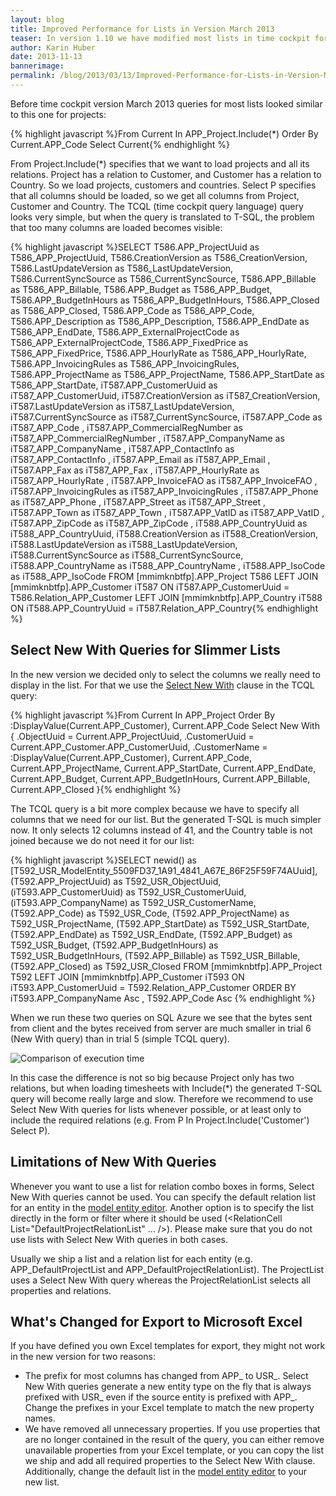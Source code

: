 ```yaml
---
layout: blog
title: Improved Performance for Lists in Version March 2013
teaser: In version 1.10 we have modified most lists in time cockpit for better performance. If you have built Microsoft Excel export templates you may have to update them to fit together with the new lists.
author: Karin Huber
date: 2013-11-13
bannerimage: 
permalink: /blog/2013/03/13/Improved-Performance-for-Lists-in-Version-March-2013
---
```


<p xmlns="http://www.w3.org/1999/xhtml">Before time cockpit version March 2013 queries for most lists looked similar to this one for projects:</p>{% highlight javascript %}From Current In APP_Project.Include(*) Order By Current.APP_Code Select Current{% endhighlight %}<p xmlns="http://www.w3.org/1999/xhtml">
  <span class="inlineCode">From Project.Include(*)</span> specifies that we want to load projects and all its relations. <span class="inlineCode">Project</span> has a relation to <span class="inlineCode">Customer</span>, and <span class="inlineCode">Customer</span> has a relation to <span class="inlineCode">Country</span>. So we load projects, customers and countries. <span class="inlineCode">Select P</span> specifies that all columns should be loaded, so we get all columns from <span class="inlineCode">Project</span>, <span class="inlineCode">Customer</span> and <span class="inlineCode">Country</span>. The TCQL (time cockpit query language) query looks very simple, but when the query is translated to T-SQL, the problem that too many columns are loaded becomes visible:</p>{% highlight javascript %}SELECT  T586.APP_ProjectUuid as T586_APP_ProjectUuid,&#xA;        T586.CreationVersion as T586_CreationVersion, &#xA;        T586.LastUpdateVersion as T586_LastUpdateVersion, &#xA;        T586.CurrentSyncSource as T586_CurrentSyncSource, &#xA;        T586.APP_Billable  as T586_APP_Billable, &#xA;        T586.APP_Budget  as T586_APP_Budget, &#xA;        T586.APP_BudgetInHours  as T586_APP_BudgetInHours, &#xA;        T586.APP_Closed  as T586_APP_Closed, &#xA;        T586.APP_Code  as T586_APP_Code, &#xA;        T586.APP_Description  as T586_APP_Description,&#xA;        T586.APP_EndDate  as T586_APP_EndDate, &#xA;        T586.APP_ExternalProjectCode  as T586_APP_ExternalProjectCode, &#xA;        T586.APP_FixedPrice  as T586_APP_FixedPrice, &#xA;        T586.APP_HourlyRate  as T586_APP_HourlyRate, &#xA;        T586.APP_InvoicingRules  as T586_APP_InvoicingRules, &#xA;        T586.APP_ProjectName  as T586_APP_ProjectName, &#xA;        T586.APP_StartDate  as T586_APP_StartDate,&#xA;        iT587.APP_CustomerUuid as iT587_APP_CustomerUuid, &#xA;        iT587.CreationVersion as iT587_CreationVersion, &#xA;        iT587.LastUpdateVersion as iT587_LastUpdateVersion, &#xA;        iT587.CurrentSyncSource as iT587_CurrentSyncSource, &#xA;        iT587.APP_Code as iT587_APP_Code , &#xA;        iT587.APP_CommercialRegNumber as iT587_APP_CommercialRegNumber , &#xA;        iT587.APP_CompanyName as iT587_APP_CompanyName , &#xA;        iT587.APP_ContactInfo as iT587_APP_ContactInfo , &#xA;        iT587.APP_Email as iT587_APP_Email , &#xA;        iT587.APP_Fax as iT587_APP_Fax , &#xA;        iT587.APP_HourlyRate as iT587_APP_HourlyRate , &#xA;        iT587.APP_InvoiceFAO as iT587_APP_InvoiceFAO , &#xA;        iT587.APP_InvoicingRules as iT587_APP_InvoicingRules , &#xA;        iT587.APP_Phone as iT587_APP_Phone , &#xA;        iT587.APP_Street as iT587_APP_Street , &#xA;        iT587.APP_Town as iT587_APP_Town , &#xA;        iT587.APP_VatID as iT587_APP_VatID , &#xA;        iT587.APP_ZipCode as iT587_APP_ZipCode ,&#xA;        iT588.APP_CountryUuid as iT588_APP_CountryUuid, &#xA;        iT588.CreationVersion as iT588_CreationVersion, &#xA;        iT588.LastUpdateVersion as iT588_LastUpdateVersion, &#xA;        iT588.CurrentSyncSource as iT588_CurrentSyncSource, &#xA;        iT588.APP_CountryName as iT588_APP_CountryName , &#xA;        iT588.APP_IsoCode as iT588_APP_IsoCode &#xA;FROM    [mmimknbtfp].APP_Project T586 &#xA;        LEFT JOIN [mmimknbtfp].APP_Customer iT587 ON iT587.APP_CustomerUuid = T586.Relation_APP_Customer&#xA;        LEFT JOIN [mmimknbtfp].APP_Country iT588 ON iT588.APP_CountryUuid = iT587.Relation_APP_Country{% endhighlight %}<h2 xmlns="http://www.w3.org/1999/xhtml">Select New With Queries for Slimmer Lists</h2><p xmlns="http://www.w3.org/1999/xhtml">In the new version we decided only to select the columns we really need to display in the list. For that we use the <a href="http://help.timecockpit.com/?topic=html/a7465f29-c739-4a14-bf5b-09821133dd9a.htm" target="_blank"><span class="inlineCode">Select New With</span></a> clause in the TCQL query:</p>{% highlight javascript %}From Current In APP_Project&#xA;Order By :DisplayValue(Current.APP_Customer), Current.APP_Code&#xA;Select New With&#xA;{&#xA;    .ObjectUuid = Current.APP_ProjectUuid,&#xA;    .CustomerUuid = Current.APP_Customer.APP_CustomerUuid,&#xA;    .CustomerName = :DisplayValue(Current.APP_Customer),&#xA;    Current.APP_Code,&#xA;    Current.APP_ProjectName,&#xA;    Current.APP_StartDate,&#xA;    Current.APP_EndDate,&#xA;    Current.APP_Budget,&#xA;    Current.APP_BudgetInHours,&#xA;    Current.APP_Billable,&#xA;    Current.APP_Closed&#xA;}{% endhighlight %}<p xmlns="http://www.w3.org/1999/xhtml">The TCQL query is a bit more complex because we have to specify all columns that we need for our list. But the generated T-SQL is much simpler now. It only selects 12 columns instead of 41, and the <span class="inlineCode">Country</span> table is not joined because we do not need it for our list:</p>{% highlight javascript %}SELECT  newid() as [T592_USR_ModelEntity_5509FD37_1A91_4841_A67E_86F25F59F74AUuid],&#xA;        (T592.APP_ProjectUuid) as T592_USR_ObjectUuid, &#xA;        (iT593.APP_CustomerUuid) as T592_USR_CustomerUuid, &#xA;        (iT593.APP_CompanyName) as T592_USR_CustomerName, &#xA;        (T592.APP_Code) as T592_USR_Code, &#xA;        (T592.APP_ProjectName) as T592_USR_ProjectName, &#xA;        (T592.APP_StartDate) as T592_USR_StartDate, &#xA;        (T592.APP_EndDate) as T592_USR_EndDate, &#xA;        (T592.APP_Budget) as T592_USR_Budget, &#xA;        (T592.APP_BudgetInHours) as T592_USR_BudgetInHours, &#xA;        (T592.APP_Billable) as T592_USR_Billable, &#xA;        (T592.APP_Closed) as T592_USR_Closed&#xA;FROM    [mmimknbtfp].APP_Project T592 &#xA;        LEFT JOIN [mmimknbtfp].APP_Customer iT593 ON iT593.APP_CustomerUuid = T592.Relation_APP_Customer&#xA;ORDER BY iT593.APP_CompanyName Asc , T592.APP_Code Asc {% endhighlight %}<p xmlns="http://www.w3.org/1999/xhtml">When we run these two queries on SQL Azure we see that the bytes sent from client and the bytes received from server are much smaller in trial 6 (<span class="inlineCode">New With</span> query) than in trial 5 (simple TCQL query).</p><p xmlns="http://www.w3.org/1999/xhtml">
  <img src="{{site.baseurl}}/content/images/blog/2013/03/compare-query-execution-time.png" alt="Comparison of execution time" title="Comparison of execution time" />
</p><p xmlns="http://www.w3.org/1999/xhtml">In this case the difference is not so big because <span class="inlineCode">Project</span> only has two relations, but when loading timesheets with <span class="inlineCode">Include(*)</span> the generated T-SQL query will become really large and slow. Therefore we recommend to use <span class="inlineCode">Select New With</span> queries for lists whenever possible, or at least only to include the required relations (e.g. <span class="inlineCode">From P In Project.Include('Customer') Select P</span>).</p><h2 xmlns="http://www.w3.org/1999/xhtml">Limitations of New With Queries</h2><p xmlns="http://www.w3.org/1999/xhtml">Whenever you want to use a list for relation combo boxes in forms, <span class="inlineCode">Select New With</span> queries cannot be used. You can specify the default relation list for an entity in the <a href="http://help.timecockpit.com/?topic=html/c64adad3-3ddb-49a9-b7f8-c9eff1a984ac.htm" target="_blank">model entity editor</a>. Another option is to specify the list directly in the form or filter where it should be used (&lt;RelationCell List="DefaultProjectRelationList" ... /&gt;). Please make sure that you do not use lists with <span class="inlineCode">Select New With</span> queries in both cases.</p><p xmlns="http://www.w3.org/1999/xhtml">Usually we ship a list and a relation list for each entity (e.g. <span class="inlineCode">APP_DefaultProjectList</span> and <span class="inlineCode">APP_DefaultProjectRelationList</span>). The <span class="inlineCode">ProjectList</span> uses a <span class="inlineCode">Select New With</span> query whereas the <span class="inlineCode">ProjectRelationList</span> selects all properties and relations.</p><h2 xmlns="http://www.w3.org/1999/xhtml">What's Changed for Export to Microsoft Excel</h2><p xmlns="http://www.w3.org/1999/xhtml">If you have defined you own Excel templates for export, they might not work in the new version for two reasons:</p><ul xmlns="http://www.w3.org/1999/xhtml">
  <li>The prefix for most columns has changed from <span class="inlineCode">APP_</span> to <span class="inlineCode">USR_</span>. <span class="inlineCode">Select New With</span> queries generate a new entity type on the fly that is always prefixed with <span class="inlineCode">USR_</span> even if the source entity is prefixed with <span class="inlineCode">APP_</span>. Change the prefixes in your Excel template to match the new property names.</li>
  <li>We have removed all unnecessary properties. If you use properties that are no longer contained in the result of the query, you can either remove unavailable properties from your Excel template, or you can copy the list we ship and add all required properties to the Select New With clause. Additionally, change the default list in the <a href="http://help.timecockpit.com/?topic=html/c64adad3-3ddb-49a9-b7f8-c9eff1a984ac.htm" target="_blank">model entity editor</a> to your new list.</li>
</ul>